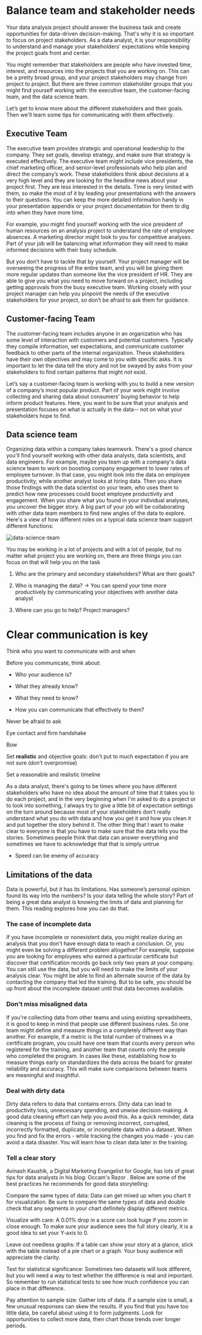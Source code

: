 # Balance team and stakeholder needs

Your data analysis project should answer the business task and create opportunities for data-driven decision-making. That's why it is so important to focus on project stakeholders. As a data analyst, it is your responsibility to understand and manage your stakeholders’ expectations while keeping the project goals front and center.

You might remember that stakeholders are people who have invested time, interest, and resources into the projects that you are  working on. This can be a pretty broad group, and your project stakeholders may change from project to project. But there are three common stakeholder groups that you might find yourself working with: the executive team, the customer-facing team, and the data science team.

Let’s get to know more about the different stakeholders and their goals. Then we'll learn some tips for communicating with them effectively.

## Executive Team

The executive team provides strategic and operational leadership to the company. They set goals, develop strategy, and make sure that strategy is executed effectively. The executive team might include vice presidents, the chief marketing officer, and senior-level professionals who help plan and direct the company’s work. These stakeholders think about decisions at a very high level and they are looking for the headline news about your project first.  They are less interested in the details. Time is very limited with them, so make the most of it by leading your presentations with the answers to their questions. You can keep the more detailed information handy in your presentation appendix or your project documentation for them to dig into when they have more time. 

For example, you might find yourself working with the vice president of human resources on an analysis project to understand the rate of employee absences. A marketing director might look to you for competitive analyses. Part of your job will be balancing what information they will need to make informed decisions with their busy schedule. 

But you don’t have to tackle that by yourself. Your project manager will be overseeing the progress of the entire team, and you will be giving them more regular updates than someone like the vice president of HR. They are able to give you what you need to move forward on a project, including getting approvals from the busy executive team. Working closely with your project manager can help you pinpoint the needs of the executive stakeholders for your project, so don’t be afraid to ask them for guidance. 


## Customer-facing Team

The customer-facing team includes anyone in an organization who has some level of interaction with customers and potential customers. Typically they compile information, set expectations, and communicate customer feedback to other parts of the internal organization. These stakeholders have their own objectives and may come to you with specific asks. It is important to let the data tell the story and not be swayed by asks from your stakeholders to find certain patterns that might not exist. 

Let’s say a customer-facing team is working with you to build a new version of a company’s most popular product. Part of your work might involve collecting and sharing data about consumers’ buying behavior to help inform product features. Here, you want to be sure that your analysis and presentation focuses on what is actually in the data-- not on what your stakeholders hope to find. 


## Data science team

Organizing data within a company takes teamwork. There's a good chance you'll find yourself working with other data analysts, data scientists, and data engineers. For example, maybe you team up with a company's data science team to work on boosting company engagement to lower rates of employee turnover. In that case, you might look into the data on employee productivity, while another analyst looks at hiring data. Then you share those findings with the data scientist on your team, who uses them to predict how new processes could boost employee productivity and engagement. When you share what you found in your individual analyses, you uncover the bigger story. A big part of your job will be collaborating with other data team members to find new angles of the data to explore. Here's a view of how  different roles on a typical data science team support different functions:

![data-science-team](/Data%20Analytics/Ask%20Questions%20Data-driven%20Decisions/assets/data-science-team.png)


You may be working in a lot of projects and with a lot of people, but no matter what project you are working on, there are three things you can focus on that will help you on the task

1. Who are the primary and secondary stakeholders? What are their goals?

2. Who is managing the data? -> You can spend your time more productively by communicating your objectives with another data analyst

3. Where can you go to help? Project managers?


# Clear communication is key

Think who you want to communicate with and when

Before you communicate, think about:

* Who your audience is?

* What they already know?

* What they need to know?

* How you can communicate that effectively to them?

Never be afraid to ask

Eye contact and firm handshake

Bow

Set **realistic** and objective goals: don't put to much expectation if you are not sure (don't overpromise)

Set a reasonable and realistic timeline

As a data analyst, there's going to be times where you have different stakeholders who have no idea about the amount of time that it takes you to do each project, and in the very beginning when I'm asked to do a project or to look into something, I always try to give a little bit of expectation settings on the turn around because most of your stakeholders don't really understand what you do with data and how you get it and how you clean it and put together the story behind it. The other thing that I want to make clear to everyone is that you have to make sure that the data tells you the stories. Sometimes people think that data can answer everything and sometimes we have to acknowledge that that is simply untrue

* Speed can be enemy of accuracy


## Limitations of the data

Data is powerful, but it has its limitations. Has someone’s personal opinion found its way into the numbers? Is your data telling the whole story? Part of being a great data analyst is knowing the limits of data and planning for them. This reading explores how you can do that.

### The case of incomplete data

If you have incomplete or nonexistent data, you might realize during an analysis that you don't have enough data to reach a conclusion. Or, you might even be solving a different problem altogether! For example, suppose you are looking for employees who earned a particular certificate but discover that certification records go back only two years at your company. You can still use the data, but you will need to make the limits of your analysis clear. You might be able to find an alternate source of the data by contacting the company that led the training. But to be safe, you should be up front about the incomplete dataset until that data becomes available.

### Don't miss misaligned data

If you're collecting data from other teams and using existing spreadsheets, it is good to keep in mind that people use different business rules. So one team might define and measure things in a completely different way than another. For example, if a metric is the total number of trainees in a certificate program, you could have one team that counts every person who registered for the training, and another team that counts only the people who completed the program. In cases like these, establishing how to measure things early on standardizes the data across the board for greater reliability and accuracy. This will make sure comparisons between teams are meaningful and insightful.

### Deal with dirty data

Dirty data refers to data that contains errors. Dirty data can lead to productivity loss, unnecessary spending, and unwise decision-making. A good data cleaning effort can help you avoid this. As a quick reminder, data cleaning is the process of fixing or removing incorrect, corrupted, incorrectly formatted, duplicate, or incomplete data within a dataset. When you find and fix the errors - while tracking the changes you made - you can avoid a data disaster. You will learn how to clean data later in the training.

### Tell a clear story

Avinash Kaushik, a Digital Marketing Evangelist for Google, has lots of great tips for data analysts in his 
blog: Occam's Razor
. Below are some of the best practices he recommends for good data storytelling: 

Compare the same types of data: Data can get mixed up when you chart it for visualization. Be sure to compare the same types of data and double check that any segments in your chart definitely display different metrics. 

Visualize with care: A 0.01% drop in a score can look huge if you zoom in close enough. To make sure your audience sees the full story clearly, it is a good idea to set your Y-axis to 0.

Leave out needless graphs: If a table can show your story at a glance, stick with the table instead of a pie chart or a graph. Your busy audience will appreciate the clarity.

Test for statistical significance: Sometimes two datasets will look different, but you will need a way to test whether the difference is real and important. So remember to run statistical tests to see how much confidence you can place in that difference.

Pay attention to sample size: Gather lots of data. If a sample size is small, a few unusual responses can skew the results. If you find that you have too little data, be careful about using it to form judgments. Look for opportunities to collect more data, then chart those trends over longer periods.